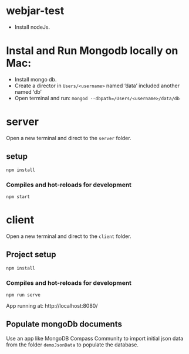 # webjar-test

- Install nodeJs.

# Instal and Run Mongodb locally on Mac:
- Install mongo db.
- Create a director in `Users/<username>` named ‘data’ included another named ‘db’
- Open terminal and run:  `mongod --dbpath=/Users/<username>/data/db`

# server

Open a new terminal and direct to the `server` folder.

## setup

```
npm install
```

### Compiles and hot-reloads for development

```
npm start
```

# client

Open a new terminal and direct to the `client` folder.

## Project setup

```
npm install
```

### Compiles and hot-reloads for development

```
npm run serve
```

App running at:
  http://localhost:8080/  


## Populate mongoDb documents
Use an app like MongoDB Compass Community to import initial json data from the folder `demoJsonData` to populate the database.